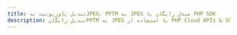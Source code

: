 ---title: تبدیل پاورپوینت بهJPEG، PPTM به JPEG مبدل رایگان یا PHP SDKdescription: تبدیل رایگانPPTM به JPEG با استفاده از PHP Cloud APIs & SDK. همچنین اسناد Microsoft PowerPoint را در Cloud ایجاد، ویرایش و رندر کنید.---